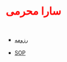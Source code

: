 <html>
<head>
<h1 style="color:red">
سارا محرمی
</h1>
<br/>
</head>
<body>
<ul type="square">
<li>
<a href="">رزومه</a>
</li>
<br/>
<li>
<a href="">SOP</a>
</li>
</ul>
</body>
</html>
